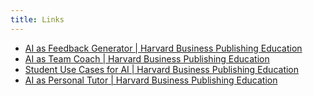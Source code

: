 ```yaml
---
title: Links
---
```


- [AI as Feedback Generator | Harvard Business Publishing Education](https://hbsp.harvard.edu/inspiring-minds/ai-as-feedback-generator)
- [AI as Team Coach | Harvard Business Publishing Education](https://hbsp.harvard.edu/inspiring-minds/ai-as-team-coach)
- [Student Use Cases for AI | Harvard Business Publishing Education](https://hbsp.harvard.edu/inspiring-minds/student-use-cases-for-ai)
- [AI as Personal Tutor | Harvard Business Publishing Education](https://hbsp.harvard.edu/inspiring-minds/ai-as-personal-tutor)
